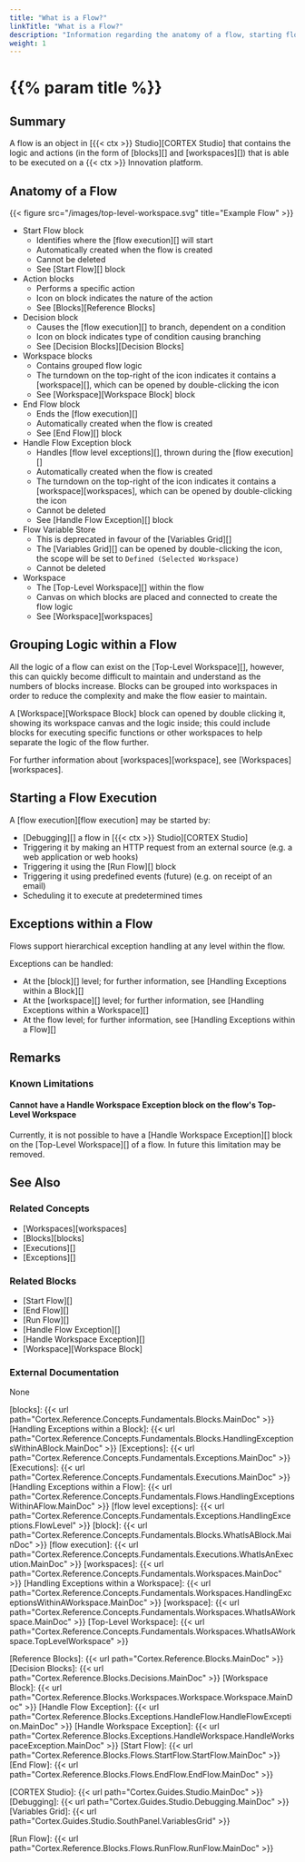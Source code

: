 ```yaml
---
title: "What is a Flow?"
linkTitle: "What is a Flow?"
description: "Information regarding the anatomy of a flow, starting flows, grouping logic within a flow, and handling exceptions within a flow."
weight: 1
---
```


# {{% param title %}}

## Summary

A flow is an object in [{{< ctx >}} Studio][CORTEX Studio] that contains the logic and actions (in the form of [blocks][] and [workspaces][]) that is able to be executed on a {{< ctx >}} Innovation platform.

## Anatomy of a Flow

{{< figure src="/images/top-level-workspace.svg" title="Example Flow" >}}

* Start Flow block
  * Identifies where the [flow execution][] will start
  * Automatically created when the flow is created
  * Cannot be deleted
  * See [Start Flow][] block
* Action blocks
  * Performs a specific action
  * Icon on block indicates the nature of the action
  * See [Blocks][Reference Blocks]
* Decision block
  * Causes the [flow execution][] to branch, dependent on a condition
  * Icon on block indicates type of condition causing branching
  * See [Decision Blocks][Decision Blocks]
* Workspace blocks
  * Contains grouped flow logic
  * The turndown on the top-right of the icon indicates it contains a [workspace][], which can be opened by double-clicking the icon
  * See [Workspace][Workspace Block] block
* End Flow block
  * Ends the [flow execution][]
  * Automatically created when the flow is created
  * See [End Flow][] block
* Handle Flow Exception block
  * Handles [flow level exceptions][], thrown during the [flow execution][]
  * Automatically created when the flow is created
  * The turndown on the top-right of the icon indicates it contains a [workspace][workspaces], which can be opened by double-clicking the icon
  * Cannot be deleted
  * See [Handle Flow Exception][] block
* Flow Variable Store
  * This is deprecated in favour of the [Variables Grid][]
  * The [Variables Grid][] can be opened by double-clicking the icon, the scope will be set to `Defined (Selected Workspace)`
  * Cannot be deleted
* Workspace
  * The [Top-Level Workspace][] within the flow
  * Canvas on which blocks are placed and connected to create the flow logic
  * See [Workspace][workspaces]

## Grouping Logic within a Flow

All the logic of a flow can exist on the [Top-Level Workspace][], however, this can quickly become difficult to maintain and understand as the numbers of blocks increase. Blocks can be grouped into workspaces in order to reduce the complexity and make the flow easier to maintain.

A [Workspace][Workspace Block] block can opened by double clicking it, showing its workspace canvas and the logic inside; this could include blocks for executing specific functions or other workspaces to help separate the logic of the flow further.

For further information about [workspaces][workspace], see [Workspaces][workspaces].

## Starting a Flow Execution

A [flow execution][flow execution] may be started by:

* [Debugging][] a flow in [{{< ctx >}} Studio][CORTEX Studio]
* Triggering it by making an HTTP request from an external source (e.g. a web application or web hooks)
* Triggering it using the [Run Flow][] block
* Triggering it using predefined events (future) (e.g. on receipt of an email)
* Scheduling it to execute at predetermined times

## Exceptions within a Flow

Flows support hierarchical exception handling at any level within the flow.

Exceptions can be handled:

* At the [block][] level; for further information, see [Handling Exceptions within a Block][]
* At the [workspace][] level; for further information, see [Handling Exceptions within a Workspace][]
* At the flow level; for further information, see [Handling Exceptions within a Flow][]

## Remarks

### Known Limitations

#### Cannot have a Handle Workspace Exception block on the flow's Top-Level Workspace

Currently, it is not possible to have a [Handle Workspace Exception][] block on the [Top-Level Workspace][] of a flow. In future this limitation may be removed.

## See Also

### Related Concepts

* [Workspaces][workspaces]
* [Blocks][blocks]
* [Executions][]
* [Exceptions][]

### Related Blocks

* [Start Flow][]
* [End Flow][]
* [Run Flow][]
* [Handle Flow Exception][]
* [Handle Workspace Exception][]
* [Workspace][Workspace Block]

### External Documentation

None

[blocks]: {{< url path="Cortex.Reference.Concepts.Fundamentals.Blocks.MainDoc" >}}
[Handling Exceptions within a Block]: {{< url path="Cortex.Reference.Concepts.Fundamentals.Blocks.HandlingExceptionsWithinABlock.MainDoc" >}}
[Exceptions]: {{< url path="Cortex.Reference.Concepts.Fundamentals.Exceptions.MainDoc" >}}
[Executions]: {{< url path="Cortex.Reference.Concepts.Fundamentals.Executions.MainDoc" >}}
[Handling Exceptions within a Flow]: {{< url path="Cortex.Reference.Concepts.Fundamentals.Flows.HandlingExceptionsWithinAFlow.MainDoc" >}}
[flow level exceptions]: {{< url path="Cortex.Reference.Concepts.Fundamentals.Exceptions.HandlingExceptions.FlowLevel" >}}
[block]: {{< url path="Cortex.Reference.Concepts.Fundamentals.Blocks.WhatIsABlock.MainDoc" >}}
[flow execution]: {{< url path="Cortex.Reference.Concepts.Fundamentals.Executions.WhatIsAnExecution.MainDoc" >}}
[workspaces]: {{< url path="Cortex.Reference.Concepts.Fundamentals.Workspaces.MainDoc" >}}
[Handling Exceptions within a Workspace]: {{< url path="Cortex.Reference.Concepts.Fundamentals.Workspaces.HandlingExceptionsWithinAWorkspace.MainDoc" >}}
[workspace]: {{< url path="Cortex.Reference.Concepts.Fundamentals.Workspaces.WhatIsAWorkspace.MainDoc" >}}
[Top-Level Workspace]: {{< url path="Cortex.Reference.Concepts.Fundamentals.Workspaces.WhatIsAWorkspace.TopLevelWorkspace" >}}

[Reference Blocks]: {{< url path="Cortex.Reference.Blocks.MainDoc" >}}
[Decision Blocks]: {{< url path="Cortex.Reference.Blocks.Decisions.MainDoc" >}}
[Workspace Block]: {{< url path="Cortex.Reference.Blocks.Workspaces.Workspace.Workspace.MainDoc" >}}
[Handle Flow Exception]: {{< url path="Cortex.Reference.Blocks.Exceptions.HandleFlow.HandleFlowException.MainDoc" >}}
[Handle Workspace Exception]: {{< url path="Cortex.Reference.Blocks.Exceptions.HandleWorkspace.HandleWorkspaceException.MainDoc" >}}
[Start Flow]: {{< url path="Cortex.Reference.Blocks.Flows.StartFlow.StartFlow.MainDoc" >}}
[End Flow]: {{< url path="Cortex.Reference.Blocks.Flows.EndFlow.EndFlow.MainDoc" >}}

[CORTEX Studio]: {{< url path="Cortex.Guides.Studio.MainDoc" >}}
[Debugging]: {{< url path="Cortex.Guides.Studio.Debugging.MainDoc" >}}
[Variables Grid]: {{< url path="Cortex.Guides.Studio.SouthPanel.VariablesGrid" >}}

[Run Flow]: {{< url path="Cortex.Reference.Blocks.Flows.RunFlow.RunFlow.MainDoc" >}}

